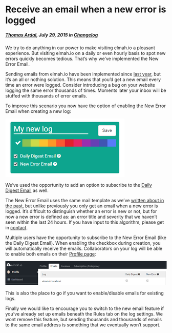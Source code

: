 # Receive an email when a new error is logged

##### [Thomas Ardal](http://elmah.io/about/), July 29, 2015 in [Changelog](/category/changelog/)

We try to do anything in our power to make visiting elmah.io a pleasant experience. But visiting elmah.io on a daily or even hourly basis to spot new errors quickly becomes tedious. That’s why we’ve implemented the New Error Email.

Sending emails from elmah.io have been implemented since [last year](http://blog.elmah.io/elmah-io-20140315-released/), but it’s an all or nothing solution. This means that you’d get a new email every time an error were logged. Consider introducing a bug on your website logging the same error thousands of times. Moments later your inbox will be stuffed with thousands of error emails.

To improve this scenario you now have the option of enabling the New Error Email when creating a new log:

![Create a new log](images/newerroremailnewlog.png)

We’ve used the opportunity to add an option to subscribe to the [Daily Digest Email](http://blog.elmah.io/daily-digest-email/) as well.

The New Error Email uses the same mail template as we’ve [written about in the past](http://blog.elmah.io/new-mail-template/), but unlike previously you only get an email when a new error is logged. It’s difficult to distinguish whether an error is new or not, but for now a new error is defined as: an error title and severity that we haven’t seen within the last 24 hours. If you have input to this algorithm, please get in [contact](https://elmah.io/about/).

Multiple users have the opportunity to subscribe to the New Error Email (like the Daily Digest Email). When enabling the checkbox during creation, you will automatically receive the emails. Collaborators on your log will be able to enable both emails on their [Profile page](https://elmah.io/profile/#emails):

![Email settings on profile](images/emailsettingsonprofile.png)

This is also the place to go if you want to enable/disable emails for existing logs.

Finally we would like to encourage you to switch to the new email feature if you’ve already set up emails beneath the Rules tab on the log settings. We wont remove this feature, but sending thousands and thousands of emails to the same email address is something that we eventually won’t support.
